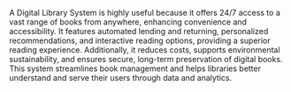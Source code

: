 A Digital Library System is highly useful because it offers 24/7 access to a vast range
of books from anywhere, enhancing convenience and accessibility. It features 
automated lending and returning, personalized recommendations, and interactive 
reading options, providing a superior reading experience. Additionally, it reduces 
costs, supports environmental sustainability, and ensures secure, long-term 
preservation of digital books. This system streamlines book management and helps 
libraries better understand and serve their users through data and analytics.